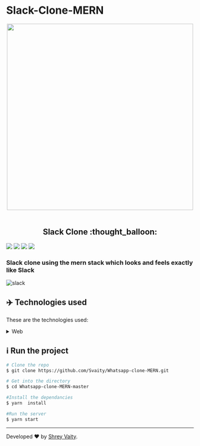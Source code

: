 # Slack-Clone-MERN

<div align="center">
   <img src="https://miro.medium.com/max/4192/1*LPmXdGsQHyqKARiBjOwxcw.png" width="500px"/>
</div>

<br />

<h2 align="center">
    Slack Clone :thought_balloon:
</h2>

![](https://img.shields.io/github/languages/count/Svaity/Whatsapp-clone-MERN?color=%128C7E) ![](https://img.shields.io/github/languages/top/Svaity/Whatsapp-clone-MERN?color=%128C7E) ![](https://img.shields.io/github/repo-size/Svaity/Whatsapp-clone-MERN?color=%128C7E) ![](https://img.shields.io/github/last-commit/Svaity/Whatsapp-clone-MERN?color=%128C7E)





### Slack clone using the mern stack which looks and feels exactly like Slack 


 <p align="center">
  
  
![slack](https://user-images.githubusercontent.com/43662680/98061812-c3545900-1e1a-11eb-8159-7cd9cb73dece.png)

</p>

 ## :airplane: Technologies used

These are the technologies used:

<details>
  <summary>Web</summary>

-   [React](https://pt-br.reactjs.org/)
- [MongoDB]()
- [Express]()
-   [Styled Components](https://styled-components.com/)
-   [Material-UI/core](https://material-ui.com/pt/)
-   [Material-UI/icons](https://material-ui.com/pt/components/material-icons/#material-icons)
- [React Flip Move](https://github.com/joshwcomeau/react-flip-move)
- [Firebase](https://firebase.google.com/)
-   [VS Code](https://code.visualstudio.com/)

</details>

## :information_source: Run the project

```bash
# Clone the repo
$ git clone https://github.com/Svaity/Whatsapp-clone-MERN.git

# Get into the directory
$ cd Whatsapp-clone-MERN-master

#Install the dependancies
$ yarn  install

#Run the server
$ yarn start

```

---

Developed  ❤️ by <a href="https://www.linkedin.com/in/shreyvaity/">Shrey Vaity</a>.
